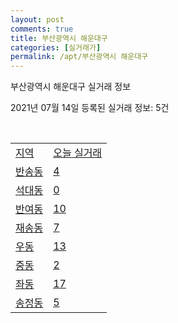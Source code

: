 ```yaml
---
layout: post
comments: true
title: 부산광역시 해운대구
categories: [실거래가]
permalink: /apt/부산광역시 해운대구
---
```


부산광역시 해운대구 실거래 정보

2021년 07월 14일 등록된 실거래 정보: 5건

<script type="text/javascript">
  google.charts.load('current', {'packages':['corechart']});
  google.charts.setOnLoadCallback(drawChart);

  function drawChart() {
    var data = google.visualization.arrayToDataTable([['거래일', '매매', '전월세', '전매'], ['20-07', 420, 453, 16], ['20-08', 869, 692, 36], ['20-09', 1145, 634, 72], ['20-10', 2430, 676, 21], ['20-11', 1645, 796, 9], ['20-12', 432, 647, 2], ['21-01', 325, 632, 3], ['21-02', 350, 578, 3], ['21-03', 507, 592, 3], ['21-04', 558, 536, 3], ['21-05', 736, 511, 5], ['21-06', 457, 406, 1], ['21-07', 41, 90, 0]]);

    var options = {
      title: '최근 1년간 유형별 거래량 추이',
      legend: { position: 'bottom' }
    };

    var chart = new google.visualization.LineChart(document.getElementById('columnchart_material'));
    chart.draw(data, (options));
  }
</script>

<div id="columnchart_material" style="width: 95%; margin-left: -35px"></div>
<br>
<table class="sortable">
  <tr>
    <td><a href="#">지역</a></td>
    <td><a href="#">오늘 실거래</a></td>
  </tr>

  
  <tr class="item">
    <td><a href="부산광역시 해운대구 반송동">반송동</a></td>
    <td><a href="부산광역시 해운대구 반송동">4</a></td>
  </tr>
    

  <tr class="item">
    <td><a href="부산광역시 해운대구 석대동">석대동</a></td>
    <td><a href="부산광역시 해운대구 석대동">0</a></td>
  </tr>
    

  <tr class="item">
    <td><a href="부산광역시 해운대구 반여동">반여동</a></td>
    <td><a href="부산광역시 해운대구 반여동">10</a></td>
  </tr>
    

  <tr class="item">
    <td><a href="부산광역시 해운대구 재송동">재송동</a></td>
    <td><a href="부산광역시 해운대구 재송동">7</a></td>
  </tr>
    

  <tr class="item">
    <td><a href="부산광역시 해운대구 우동">우동</a></td>
    <td><a href="부산광역시 해운대구 우동">13</a></td>
  </tr>
    

  <tr class="item">
    <td><a href="부산광역시 해운대구 중동">중동</a></td>
    <td><a href="부산광역시 해운대구 중동">2</a></td>
  </tr>
    

  <tr class="item">
    <td><a href="부산광역시 해운대구 좌동">좌동</a></td>
    <td><a href="부산광역시 해운대구 좌동">17</a></td>
  </tr>
    

  <tr class="item">
    <td><a href="부산광역시 해운대구 송정동">송정동</a></td>
    <td><a href="부산광역시 해운대구 송정동">5</a></td>
  </tr>
    


</table>


    